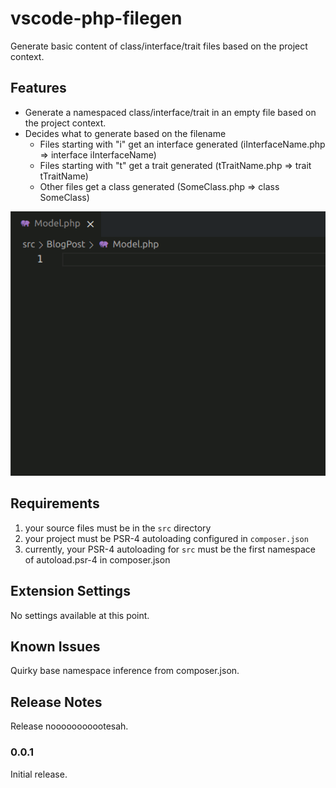 # vscode-php-filegen

Generate basic content of class/interface/trait files based on the project context.

## Features

- Generate a namespaced class/interface/trait in an empty file based on the project context.
- Decides what to generate based on the filename
    - Files starting with "i" get an interface generated (iInterfaceName.php => interface iInterfaceName)
    - Files starting with "t" get a trait generated (tTraitName.php => trait tTraitName)
    - Other files get a class generated (SomeClass.php => class SomeClass)

![Generate namespaced class](assets/images/vscode-php-filegen.gif)

## Requirements

1. your source files must be in the `src` directory
2. your project must be PSR-4 autoloading configured in `composer.json`
3. currently, your PSR-4 autoloading for `src` must be the first namespace of autoload.psr-4 in composer.json

## Extension Settings

No settings available at this point.

## Known Issues

Quirky base namespace inference from composer.json.

## Release Notes

Release nooooooooootesah.

### 0.0.1

Initial release.
